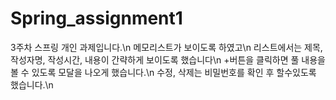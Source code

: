 # Spring_assignment1
3주차 스프링 개인 과제입니다.\n
메모리스트가 보이도록 하였고\n
리스트에서는 제목, 작성자명, 작성시간, 내용이 간략하게 보이도록 했습니다\n
+버튼을 클릭하면 풀 내용을 볼 수 있도록 모달을 나오게 했습니다.\n
수정, 삭제는 비밀번호를 확인 후 할수있도록 했습니다.\n

